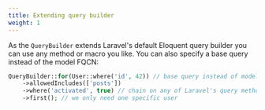 ```yaml
---
title: Extending query builder
weight: 1
---
```


As the `QueryBuilder` extends Laravel's default Eloquent query builder you can use any method or macro you like. You can also specify a base query instead of the model FQCN:

```php
QueryBuilder::for(User::where('id', 42)) // base query instead of model
    ->allowedIncludes(['posts'])
    ->where('activated', true) // chain on any of Laravel's query methods
    ->first(); // we only need one specific user
```
